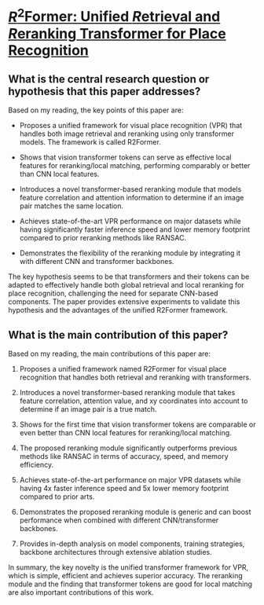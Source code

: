 # [$R^{2}$Former: Unified $R$etrieval and $R$eranking Transformer for Place   Recognition](https://arxiv.org/abs/2304.03410)

## What is the central research question or hypothesis that this paper addresses?

 Based on my reading, the key points of this paper are:

- Proposes a unified framework for visual place recognition (VPR) that handles both image retrieval and reranking using only transformer models. The framework is called R2Former.

- Shows that vision transformer tokens can serve as effective local features for reranking/local matching, performing comparably or better than CNN local features. 

- Introduces a novel transformer-based reranking module that models feature correlation and attention information to determine if an image pair matches the same location.

- Achieves state-of-the-art VPR performance on major datasets while having significantly faster inference speed and lower memory footprint compared to prior reranking methods like RANSAC.

- Demonstrates the flexibility of the reranking module by integrating it with different CNN and transformer backbones.

The key hypothesis seems to be that transformers and their tokens can be adapted to effectively handle both global retrieval and local reranking for place recognition, challenging the need for separate CNN-based components. The paper provides extensive experiments to validate this hypothesis and the advantages of the unified R2Former framework.


## What is the main contribution of this paper?

 Based on my reading, the main contributions of this paper are:

1. Proposes a unified framework named R2Former for visual place recognition that handles both retrieval and reranking with transformers. 

2. Introduces a novel transformer-based reranking module that takes feature correlation, attention value, and xy coordinates into account to determine if an image pair is a true match.

3. Shows for the first time that vision transformer tokens are comparable or even better than CNN local features for reranking/local matching.

4. The proposed reranking module significantly outperforms previous methods like RANSAC in terms of accuracy, speed, and memory efficiency.

5. Achieves state-of-the-art performance on major VPR datasets while having 4x faster inference speed and 5x lower memory footprint compared to prior arts.

6. Demonstrates the proposed reranking module is generic and can boost performance when combined with different CNN/transformer backbones.

7. Provides in-depth analysis on model components, training strategies, backbone architectures through extensive ablation studies.

In summary, the key novelty is the unified transformer framework for VPR, which is simple, efficient and achieves superior accuracy. The reranking module and the finding that transformer tokens are good for local matching are also important contributions of this work.
